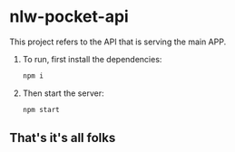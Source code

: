 # nlw-pocket-api

This project refers to the API that is serving the main APP.

1. To run, first install the dependencies:
    ```bash
    npm i
2. Then start the server:
    ```bash
    npm start
## That's it's all folks
